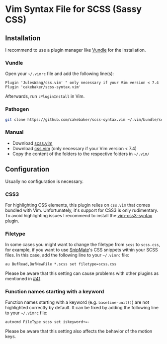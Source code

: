 # Vim Syntax File for SCSS (Sassy CSS)

## Installation

I recommend to use a plugin manager like [Vundle](https://github.com/VundleVim/Vundle.vim) for the installation.

### Vundle

Open your `~/.vimrc` file and add the following line(s):

```vim
Plugin 'JulesWang/css.vim' " only necessary if your Vim version < 7.4
Plugin 'cakebaker/scss-syntax.vim'
```

Afterwards, run `:PluginInstall` in Vim.

### Pathogen

```Bash
git clone https://github.com/cakebaker/scss-syntax.vim ~/.vim/bundle/scss-syntax
```

### Manual

* Download [scss.vim](https://github.com/cakebaker/scss-syntax.vim/archive/master.zip)
* Download [css.vim](https://github.com/JulesWang/css.vim/archive/master.zip) (only necessary if your Vim version < 7.4)
* Copy the content of the folders to the respective folders in `~/.vim/`

## Configuration

Usually no configuration is necessary.

### CSS3

For highlighting CSS elements, this plugin relies on `css.vim` that comes bundled with Vim. Unfortunately, it's support for CSS3 is only rudimentary. To avoid highlighting issues I recommend to install the [vim-css3-syntax](https://github.com/hail2u/vim-css3-syntax) plugin.

### Filetype

In some cases you might want to change the filetype from `scss` to `scss.css`, for example, if you want to use [SnipMate](https://github.com/garbas/vim-snipmate)'s CSS snippets within your SCSS files. In this case, add the following line to your `~/.vimrc` file:

```vim
au BufRead,BufNewFile *.scss set filetype=scss.css
```

Please be aware that this setting can cause problems with other plugins as mentioned in [#41](https://github.com/cakebaker/scss-syntax.vim/pull/41).

### Function names starting with a keyword

Function names starting with a keyword (e.g. `baseline-unit()`) are not highlighted correctly by default. It can be fixed by adding the following line to your `~/.vimrc` file:

```vim
autocmd FileType scss set iskeyword+=-
```

Please be aware that this setting also affects the behavior of the motion keys.
